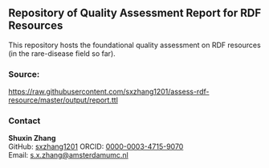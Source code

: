 ## Repository of Quality Assessment Report for RDF Resources

This repository hosts the foundational quality assessment on RDF resources (in the rare-disease field so far).

### Source: 
https://raw.githubusercontent.com/sxzhang1201/assess-rdf-resource/master/output/report.ttl 


### Contact
**Shuxin Zhang**   
GitHub: [sxzhang1201](https://github.com/sxzhang1201)
ORCID: [0000-0003-4715-9070](https://orcid.org/0000-0003-4715-9070)  
Email: [s.x.zhang@amsterdamumc.nl](mailto:s.x.zhang@amsterdamumc.nl)
